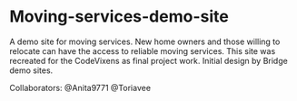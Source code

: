 # Moving-services-demo-site
A demo site for moving services. 
New home owners and those willing to relocate can have the access to reliable moving services. 
This site was recreated for the CodeVixens as final project work. 
Initial design by Bridge demo sites.

Collaborators: @Anita9771
               @Toriavee
